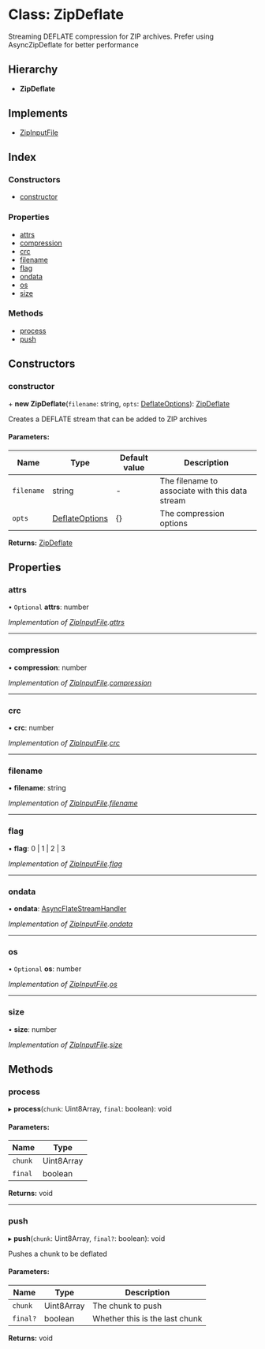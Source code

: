 # Class: ZipDeflate

Streaming DEFLATE compression for ZIP archives. Prefer using AsyncZipDeflate
for better performance

## Hierarchy

* **ZipDeflate**

## Implements

* [ZipInputFile](../interfaces/zipinputfile.md)

## Index

### Constructors

* [constructor](zipdeflate.md#constructor)

### Properties

* [attrs](zipdeflate.md#attrs)
* [compression](zipdeflate.md#compression)
* [crc](zipdeflate.md#crc)
* [filename](zipdeflate.md#filename)
* [flag](zipdeflate.md#flag)
* [ondata](zipdeflate.md#ondata)
* [os](zipdeflate.md#os)
* [size](zipdeflate.md#size)

### Methods

* [process](zipdeflate.md#process)
* [push](zipdeflate.md#push)

## Constructors

### constructor

\+ **new ZipDeflate**(`filename`: string, `opts`: [DeflateOptions](../interfaces/deflateoptions.md)): [ZipDeflate](zipdeflate.md)

Creates a DEFLATE stream that can be added to ZIP archives

#### Parameters:

Name | Type | Default value | Description |
------ | ------ | ------ | ------ |
`filename` | string | - | The filename to associate with this data stream |
`opts` | [DeflateOptions](../interfaces/deflateoptions.md) | {} | The compression options  |

**Returns:** [ZipDeflate](zipdeflate.md)

## Properties

### attrs

• `Optional` **attrs**: number

*Implementation of [ZipInputFile](../interfaces/zipinputfile.md).[attrs](../interfaces/zipinputfile.md#attrs)*

___

### compression

•  **compression**: number

*Implementation of [ZipInputFile](../interfaces/zipinputfile.md).[compression](../interfaces/zipinputfile.md#compression)*

___

### crc

•  **crc**: number

*Implementation of [ZipInputFile](../interfaces/zipinputfile.md).[crc](../interfaces/zipinputfile.md#crc)*

___

### filename

•  **filename**: string

*Implementation of [ZipInputFile](../interfaces/zipinputfile.md).[filename](../interfaces/zipinputfile.md#filename)*

___

### flag

•  **flag**: 0 \| 1 \| 2 \| 3

*Implementation of [ZipInputFile](../interfaces/zipinputfile.md).[flag](../interfaces/zipinputfile.md#flag)*

___

### ondata

•  **ondata**: [AsyncFlateStreamHandler](../README.md#asyncflatestreamhandler)

*Implementation of [ZipInputFile](../interfaces/zipinputfile.md).[ondata](../interfaces/zipinputfile.md#ondata)*

___

### os

• `Optional` **os**: number

*Implementation of [ZipInputFile](../interfaces/zipinputfile.md).[os](../interfaces/zipinputfile.md#os)*

___

### size

•  **size**: number

*Implementation of [ZipInputFile](../interfaces/zipinputfile.md).[size](../interfaces/zipinputfile.md#size)*

## Methods

### process

▸ **process**(`chunk`: Uint8Array, `final`: boolean): void

#### Parameters:

Name | Type |
------ | ------ |
`chunk` | Uint8Array |
`final` | boolean |

**Returns:** void

___

### push

▸ **push**(`chunk`: Uint8Array, `final?`: boolean): void

Pushes a chunk to be deflated

#### Parameters:

Name | Type | Description |
------ | ------ | ------ |
`chunk` | Uint8Array | The chunk to push |
`final?` | boolean | Whether this is the last chunk  |

**Returns:** void
